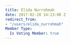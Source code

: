 ```yaml
---
title: Elida Nurrohmah
date: 2017-02-28 14:13:00 Z
redirect_from:
- "/users/elida_nurrohmah"
Member Type:
  Is Voting Member: true
---
```


